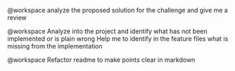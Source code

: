 @workspace
analyze the proposed solution for the challenge and give me a review

@workspace
Analyze into the project and identify what has not been implemented or is plain wrong
Help me to identify in the feature files what is missing from the implementation

@workspace
Refactor readme to make points clear in markdown

